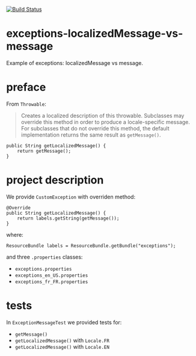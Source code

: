 [![Build Status](https://travis-ci.com/mtumilowicz/exceptions-localizedMessage-vs-message.svg?branch=master)](https://travis-ci.com/mtumilowicz/exceptions-localizedMessage-vs-message)

# exceptions-localizedMessage-vs-message
Example of exceptions: localizedMessage vs message.

# preface
From `Throwable`:
> Creates a localized description of this throwable.
Subclasses may override this method in order to produce a
locale-specific message.  For subclasses that do not override this
method, the default implementation returns the same result as
`getMessage()`.
```
public String getLocalizedMessage() {
    return getMessage();
}
```

# project description
We provide `CustomException` with overriden method:
```
@Override
public String getLocalizedMessage() {
    return labels.getString(getMessage());
}
```
where: 
```
ResourceBundle labels = ResourceBundle.getBundle("exceptions");
```

and three `.properties` classes:
* `exceptions.properties`
* `exceptions_en_US.properties`
* `exceptions_fr_FR.properties`

# tests
In `ExceptionMessageTest` we provided tests for:
* `getMessage()`
* `getLocalizedMessage()` with `Locale.FR`
* `getLocalizedMessage()` with `Locale.EN`